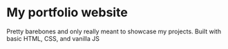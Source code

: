 # My portfolio website
Pretty barebones and only really meant to showcase my projects.
Built with basic HTML, CSS, and vanilla JS
